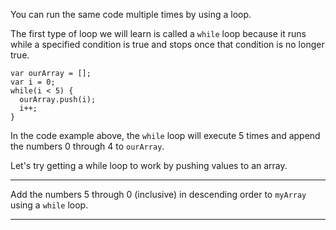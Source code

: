 <div class="challenge-instructions basic-javascript"><div><section id="description">
<p>You can run the same code multiple times by using a loop.</p>
<p>The first type of loop we will learn is called a <code>while</code> loop because it runs while a specified condition is true and stops once that condition is no longer true.</p>
<pre class="language-js"><code class="language-js"><span class="token keyword">var</span> ourArray <span class="token operator">=</span> <span class="token punctuation">[</span><span class="token punctuation">]</span><span class="token punctuation">;</span>
<span class="token keyword">var</span> i <span class="token operator">=</span> <span class="token number">0</span><span class="token punctuation">;</span>
<span class="token keyword">while</span><span class="token punctuation">(</span>i <span class="token operator">&lt;</span> <span class="token number">5</span><span class="token punctuation">)</span> <span class="token punctuation">{</span>
  ourArray<span class="token punctuation">.</span><span class="token function">push</span><span class="token punctuation">(</span>i<span class="token punctuation">)</span><span class="token punctuation">;</span>
  i<span class="token operator">++</span><span class="token punctuation">;</span>
<span class="token punctuation">}</span>
</code></pre>
<p>In the code example above, the <code>while</code> loop will execute 5 times and append the numbers 0 through 4 to <code>ourArray</code>.</p>
<p>Let's try getting a while loop to work by pushing values to an array.</p>
</section></div><hr/><div><section id="instructions">
<p>Add the numbers 5 through 0 (inclusive) in descending order to <code>myArray</code> using a <code>while</code> loop.</p>
</section></div><hr/></div>
